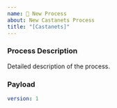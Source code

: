 ```yaml
---
name: 🚀 New Process
about: New Castanets Process
title: "[Castanets]"
---
```


### Process Description

Detailed description of the process.

### Payload

<!-- Modify payload below as yaml -->
<!-- DO NOT ERASE x-castanets: INDICATOR FOR CASTANETS PROCESS -->
```yaml castanets
version: 1
```
